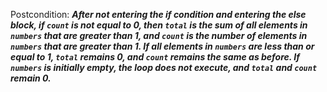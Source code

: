 Postcondition: ***After not entering the if condition and entering the else block, if `count` is not equal to 0, then `total` is the sum of all elements in `numbers` that are greater than 1, and `count` is the number of elements in `numbers` that are greater than 1. If all elements in `numbers` are less than or equal to 1, `total` remains 0, and `count` remains the same as before. If `numbers` is initially empty, the loop does not execute, and `total` and `count` remain 0.***